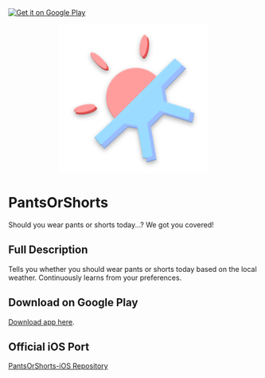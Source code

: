 <a href="https://play.google.com/store/apps/details?id=com.cobresun.brun.pantsorshorts">
    <img alt="Get it on Google Play"
        height="80"
        src="https://play.google.com/intl/en_us/badges/images/generic/en_badge_web_generic.png" />
</a>
<p align="center">
  <img width="300" height="300" src="logo.png">
</p>

# PantsOrShorts
Should you wear pants or shorts today...? We got you covered!

## Full Description
Tells you whether you should wear pants or shorts today based on the local weather. Continuously learns from your preferences.

## Download on Google Play
[Download app here](https://play.google.com/store/apps/details?id=com.cobresun.brun.pantsorshorts). 

## Official iOS Port 
[PantsOrShorts-iOS Repository](https://github.com/Cobresun/PantsOrShorts-iOS)
